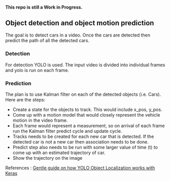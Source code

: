 #### This repo is still a Work in Progress.

## Object detection and object motion prediction 
The goal is to detect cars in a video. Once the cars are detected then predict the path of all the detected cars.

### Detection
For detection YOLO is used. 
The input video is divided into individual frames and yolo is run on each frame.

### Prediction
The plan is to use Kalman filter on each of the detected objects (i.e. Cars). Here are the steps:
* Create a state for the objects to track. This would include x_pos, y_pos.
* Come up with a motion model that would closely represent the vehicle motion in the video frame.
* Each frame would represent a measurement, so on arrival of each frame run the Kalman filter predict cycle and update cycle.
* Tracks needs to be created for each new car that is detected. If the detected car is not a new car then association needs to be done.
* Predict step also needs to be run with some larger value of time (t) to come up with an estimated trajectory of car.
* Show the trajectory on the image 

References :
[Gentle guide on how YOLO Object Localization works with Keras](https://heartbeat.fritz.ai/gentle-guide-on-how-yolo-object-localization-works-with-keras-part-2-65fe59ac12d)
